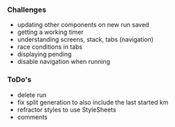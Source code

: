 ### Challenges

- updating other components on new run saved
- getting a working timer
- understanding screens, stack, tabs (navigation)
- race conditions in tabs
- displaying pending
- disable navigation when running

### ToDo's

- delete run
- fix split generation to also include the last started km
- refractor styles to use StyleSheets
- comments
